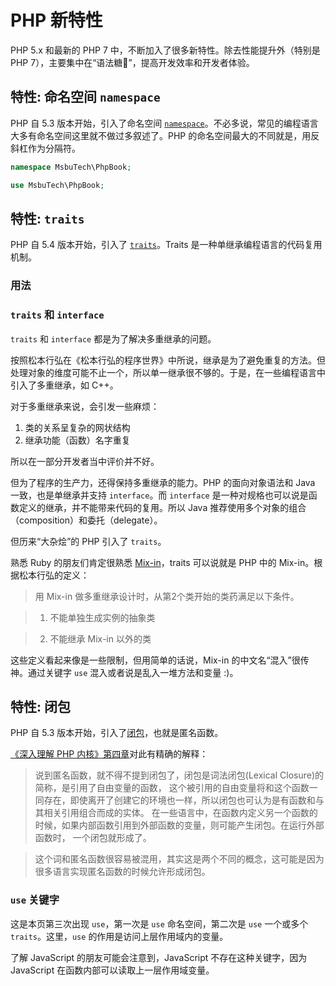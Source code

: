 # PHP 新特性

PHP 5.x 和最新的 PHP 7 中，不断加入了很多新特性。除去性能提升外（特别是 PHP 7），主要集中在“语法糖🍬”，提高开发效率和开发者体验。

## 特性: 命名空间 `namespace`

PHP 自 5.3 版本开始，引入了命名空间 [`namespace`](http://php.net/manual/en/language.namespaces.php)。不必多说，常见的编程语言大多有命名空间这里就不做过多叙述了。PHP 的命名空间最大的不同就是，用反斜杠作为分隔符。

```php
namespace MsbuTech\PhpBook;

use MsbuTech\PhpBook;
```

## 特性: `traits`

PHP 自 5.4 版本开始，引入了 [`traits`](http://php.net/manual/en/language.oop5.traits.php)。Traits 是一种单继承编程语言的代码复用机制。

### 用法

### `traits` 和 `interface`

`traits` 和 `interface` 都是为了解决多重继承的问题。

按照松本行弘在《松本行弘的程序世界》中所说，继承是为了避免重复的方法。但处理对象的维度可能不止一个，所以单一继承很不够的。于是，在一些编程语言中引入了多重继承，如 C++。

对于多重继承来说，会引发一些麻烦：

1. 类的关系呈复杂的网状结构
2. 继承功能（函数）名字重复

所以在一部分开发者当中评价并不好。

但为了程序的生产力，还得保持多重继承的能力。PHP 的面向对象语法和 Java 一致，也是单继承并支持 `interface`。而 `interface` 是一种对规格也可以说是函数定义的继承，并不能带来代码的复用。所以 Java 推荐使用多个对象的组合（composition）和委托（delegate）。

但历来“大杂烩”的 PHP 引入了 `traits`。

熟悉 Ruby 的朋友们肯定很熟悉 [Mix-in](https://www.wikiwand.com/en/Mixin)，traits 可以说就是 PHP 中的 Mix-in。根据松本行弘的定义：

> 用 Mix-in 做多重继承设计时，从第2个类开始的类药满足以下条件。

> 1. 不能单独生成实例的抽象类

> 2. 不能继承 Mix-in 以外的类

这些定义看起来像是一些限制，但用简单的话说，Mix-in 的中文名“混入”很传神。通过关键字 `use` 混入或者说是乱入一堆方法和变量 :)。

## 特性: 闭包

PHP 自 5.3 版本开始，引入了[闭包](http://php.net/manual/en/class.closure.php)，也就是匿名函数。

[《深入理解 PHP 内核》第四章](http://www.php-internals.com/book/?p=chapt04/04-04-anonymous-function)对此有精确的解释：

> 说到匿名函数，就不得不提到闭包了，闭包是词法闭包(Lexical Closure)的简称，是引用了自由变量的函数， 这个被引用的自由变量将和这个函数一同存在，即使离开了创建它的环境也一样，所以闭包也可认为是有函数和与其相关引用组合而成的实体。 在一些语言中，在函数内定义另一个函数的时候，如果内部函数引用到外部函数的变量，则可能产生闭包。在运行外部函数时， 一个闭包就形成了。

> 这个词和匿名函数很容易被混用，其实这是两个不同的概念，这可能是因为很多语言实现匿名函数的时候允许形成闭包。

### `use` 关键字

这是本页第三次出现 `use`，第一次是 `use` 命名空间，第二次是 `use` 一个或多个 `traits`。这里，`use` 的作用是访问上层作用域内的变量。

了解 JavaScript 的朋友可能会注意到，JavaScript 不存在这种关键字，因为 JavaScript 在函数内部可以读取上一层作用域变量。

